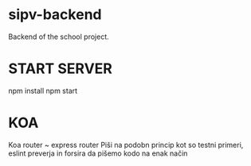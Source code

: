 # sipv-backend
Backend of the school project.

# START SERVER
npm install
npm start

# KOA
Koa router ~ express router
Piši na podobn princip kot so testni primeri, eslint preverja in forsira da pišemo kodo na enak način